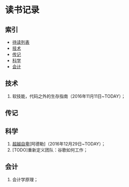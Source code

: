 # 读书记录

## 索引
- [待读列表][1]
- [技术][2]
- [传记][3]
- [科学][4]
- [会计][5]

## 技术
1. 软技能，代码之外的生存指南（2016年11月11日\~TODAY）；

## 传记

## 科学
1. [超越自卑][6][阿德勒]（2016年12月29日\~TODAY）；
2. [TODO]重新定义团队：谷歌如何工作；

## 会计
1. 会计学原理；

[1]:	TODO.md
[2]:	#%E6%8A%80%E6%9C%AF
[3]:	#%E4%BC%A0%E8%AE%B0
[4]:	#%E7%A7%91%E5%AD%A6
[5]:	#%E4%BC%9A%E8%AE%A1
[6]:	science/%E8%B6%85%E8%B6%8A%E8%87%AA%E5%8D%91/%E4%BB%A3%E5%BA%8F.md "超越自卑"